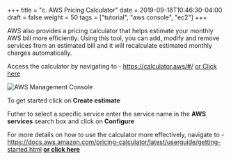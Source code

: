 +++
title = "c. AWS Pricing Calculator"
date = 2019-09-18T10:46:30-04:00
draft = false
weight = 50
tags = ["tutorial", "aws console", "ec2"]
+++

AWS also provides a pricing calculator that helps estimate your monthly AWS bill more efficiently. Using this tool, you can add, modify and remove services from an estimated bill and it will recalculate estimated monthly charges automatically.

Access the calculator by navigating to - https://calculator.aws/#/  [or Click here](https://calculator.aws/#/)


![AWS Management Console](/images/hpc-aws-parallelcluster-workshop/SMC.png)

To get started click on **Create estimate**

Futher to select a specific service enter the service name in the **AWS services** search box and click on **Configure**


For more details on how to use the calculator more effectively, navigate to - https://docs.aws.amazon.com/pricing-calculator/latest/userguide/getting-started.html     [**or click here**](https://docs.aws.amazon.com/pricing-calculator/latest/userguide/getting-started.html)
